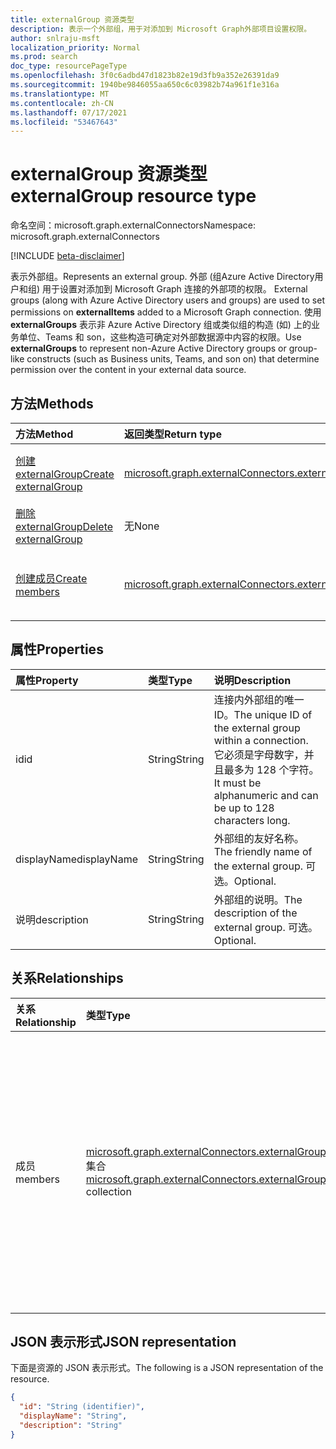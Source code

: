 ```yaml
---
title: externalGroup 资源类型
description: 表示一个外部组，用于对添加到 Microsoft Graph外部项目设置权限。
author: snlraju-msft
localization_priority: Normal
ms.prod: search
doc_type: resourcePageType
ms.openlocfilehash: 3f0c6adbd47d1823b82e19d3fb9a352e26391da9
ms.sourcegitcommit: 1940be9846055aa650c6c03982b74a961f1e316a
ms.translationtype: MT
ms.contentlocale: zh-CN
ms.lasthandoff: 07/17/2021
ms.locfileid: "53467643"
---
```

# <a name="externalgroup-resource-type"></a><span data-ttu-id="2cfa9-103">externalGroup 资源类型</span><span class="sxs-lookup"><span data-stu-id="2cfa9-103">externalGroup resource type</span></span>

<span data-ttu-id="2cfa9-104">命名空间：microsoft.graph.externalConnectors</span><span class="sxs-lookup"><span data-stu-id="2cfa9-104">Namespace: microsoft.graph.externalConnectors</span></span>

[!INCLUDE [beta-disclaimer](../../includes/beta-disclaimer.md)]

<span data-ttu-id="2cfa9-105">表示外部组。</span><span class="sxs-lookup"><span data-stu-id="2cfa9-105">Represents an external group.</span></span> <span data-ttu-id="2cfa9-106">外部 (组Azure Active Directory用户和组) 用于设置对添加到 Microsoft Graph 连接的外部项的权限。 </span><span class="sxs-lookup"><span data-stu-id="2cfa9-106">External groups (along with Azure Active Directory users and groups) are used to set permissions on **externalItems** added to a Microsoft Graph connection.</span></span> <span data-ttu-id="2cfa9-107">使用 **externalGroups** 表示非 Azure Active Directory 组或类似组的构造 (如) 上的业务单位、Teams 和 son，这些构造可确定对外部数据源中内容的权限。</span><span class="sxs-lookup"><span data-stu-id="2cfa9-107">Use **externalGroups** to represent non-Azure Active Directory groups or group-like constructs (such as Business units, Teams, and son on) that determine permission over the content in your external data source.</span></span>

## <a name="methods"></a><span data-ttu-id="2cfa9-108">方法</span><span class="sxs-lookup"><span data-stu-id="2cfa9-108">Methods</span></span>

|<span data-ttu-id="2cfa9-109">方法</span><span class="sxs-lookup"><span data-stu-id="2cfa9-109">Method</span></span>|<span data-ttu-id="2cfa9-110">返回类型</span><span class="sxs-lookup"><span data-stu-id="2cfa9-110">Return type</span></span>|<span data-ttu-id="2cfa9-111">说明</span><span class="sxs-lookup"><span data-stu-id="2cfa9-111">Description</span></span>|
|:---|:---|:---|
|[<span data-ttu-id="2cfa9-112">创建 externalGroup</span><span class="sxs-lookup"><span data-stu-id="2cfa9-112">Create externalGroup</span></span>](../api/externalconnectors-externalconnection-post-groups.md)|[<span data-ttu-id="2cfa9-113">microsoft.graph.externalConnectors.externalGroup</span><span class="sxs-lookup"><span data-stu-id="2cfa9-113">microsoft.graph.externalConnectors.externalGroup</span></span>](../resources/externalconnectors-externalgroup.md)|<span data-ttu-id="2cfa9-114">创建新的 **externalGroup** 对象。</span><span class="sxs-lookup"><span data-stu-id="2cfa9-114">Create a new **externalGroup** object.</span></span>|
|[<span data-ttu-id="2cfa9-115">删除 externalGroup</span><span class="sxs-lookup"><span data-stu-id="2cfa9-115">Delete externalGroup</span></span>](../api/externalconnectors-externalgroup-delete.md)|<span data-ttu-id="2cfa9-116">无</span><span class="sxs-lookup"><span data-stu-id="2cfa9-116">None</span></span>|<span data-ttu-id="2cfa9-117">删除 **externalGroup** 对象。</span><span class="sxs-lookup"><span data-stu-id="2cfa9-117">Delete an **externalGroup** object.</span></span>|
|[<span data-ttu-id="2cfa9-118">创建成员</span><span class="sxs-lookup"><span data-stu-id="2cfa9-118">Create members</span></span>](../api/externalconnectors-externalgroup-post-members.md)|[<span data-ttu-id="2cfa9-119">microsoft.graph.externalConnectors.externalGroupMember</span><span class="sxs-lookup"><span data-stu-id="2cfa9-119">microsoft.graph.externalConnectors.externalGroupMember</span></span>](../resources/externalconnectors-externalgroupmember.md)|<span data-ttu-id="2cfa9-120">创建新的 **externalGroupMember** 对象。</span><span class="sxs-lookup"><span data-stu-id="2cfa9-120">Create a new **externalGroupMember** object.</span></span>|

## <a name="properties"></a><span data-ttu-id="2cfa9-121">属性</span><span class="sxs-lookup"><span data-stu-id="2cfa9-121">Properties</span></span>

| <span data-ttu-id="2cfa9-122">属性</span><span class="sxs-lookup"><span data-stu-id="2cfa9-122">Property</span></span>    | <span data-ttu-id="2cfa9-123">类型</span><span class="sxs-lookup"><span data-stu-id="2cfa9-123">Type</span></span>   | <span data-ttu-id="2cfa9-124">说明</span><span class="sxs-lookup"><span data-stu-id="2cfa9-124">Description</span></span>                                                                                                              |
|:------------|:-------|:-------------------------------------------------------------------------------------------------------------------------|
| <span data-ttu-id="2cfa9-125">id</span><span class="sxs-lookup"><span data-stu-id="2cfa9-125">id</span></span>          | <span data-ttu-id="2cfa9-126">String</span><span class="sxs-lookup"><span data-stu-id="2cfa9-126">String</span></span> | <span data-ttu-id="2cfa9-127">连接内外部组的唯一 ID。</span><span class="sxs-lookup"><span data-stu-id="2cfa9-127">The unique ID of the external group within a connection.</span></span> <span data-ttu-id="2cfa9-128">它必须是字母数字，并且最多为 128 个字符。</span><span class="sxs-lookup"><span data-stu-id="2cfa9-128">It must be alphanumeric and can be up to 128 characters long.</span></span> |
| <span data-ttu-id="2cfa9-129">displayName</span><span class="sxs-lookup"><span data-stu-id="2cfa9-129">displayName</span></span> | <span data-ttu-id="2cfa9-130">String</span><span class="sxs-lookup"><span data-stu-id="2cfa9-130">String</span></span> | <span data-ttu-id="2cfa9-131">外部组的友好名称。</span><span class="sxs-lookup"><span data-stu-id="2cfa9-131">The friendly name of the external group.</span></span> <span data-ttu-id="2cfa9-132">可选。</span><span class="sxs-lookup"><span data-stu-id="2cfa9-132">Optional.</span></span>                                                                       |
| <span data-ttu-id="2cfa9-133">说明</span><span class="sxs-lookup"><span data-stu-id="2cfa9-133">description</span></span> | <span data-ttu-id="2cfa9-134">String</span><span class="sxs-lookup"><span data-stu-id="2cfa9-134">String</span></span> | <span data-ttu-id="2cfa9-135">外部组的说明。</span><span class="sxs-lookup"><span data-stu-id="2cfa9-135">The description of the external group.</span></span> <span data-ttu-id="2cfa9-136">可选。</span><span class="sxs-lookup"><span data-stu-id="2cfa9-136">Optional.</span></span>                                                                         

## <a name="relationships"></a><span data-ttu-id="2cfa9-137">关系</span><span class="sxs-lookup"><span data-stu-id="2cfa9-137">Relationships</span></span>

| <span data-ttu-id="2cfa9-138">关系</span><span class="sxs-lookup"><span data-stu-id="2cfa9-138">Relationship</span></span> | <span data-ttu-id="2cfa9-139">类型</span><span class="sxs-lookup"><span data-stu-id="2cfa9-139">Type</span></span>                                                                  | <span data-ttu-id="2cfa9-140">说明</span><span class="sxs-lookup"><span data-stu-id="2cfa9-140">Description</span></span>                                               |
|:-------------|:----------------------------------------------------------------------|:----------------------------------------------------------|
| <span data-ttu-id="2cfa9-141">成员</span><span class="sxs-lookup"><span data-stu-id="2cfa9-141">members</span></span>      | <span data-ttu-id="2cfa9-142">[microsoft.graph.externalConnectors.externalGroupMember](../resources/externalconnectors-externalgroupmember.md) 集合</span><span class="sxs-lookup"><span data-stu-id="2cfa9-142">[microsoft.graph.externalConnectors.externalGroupMember](../resources/externalconnectors-externalgroupmember.md) collection</span></span> | <span data-ttu-id="2cfa9-143">添加到 **externalGroup 的成员**。</span><span class="sxs-lookup"><span data-stu-id="2cfa9-143">A member added to an **externalGroup**.</span></span> <span data-ttu-id="2cfa9-144">可以将用户Azure Active Directory组Azure Active Directory其他 **externalGroups 添加** 为成员。</span><span class="sxs-lookup"><span data-stu-id="2cfa9-144">You can add Azure Active Directory users, Azure Active Directory groups, or other **externalGroups** as members.</span></span> |

## <a name="json-representation"></a><span data-ttu-id="2cfa9-145">JSON 表示形式</span><span class="sxs-lookup"><span data-stu-id="2cfa9-145">JSON representation</span></span>

<span data-ttu-id="2cfa9-146">下面是资源的 JSON 表示形式。</span><span class="sxs-lookup"><span data-stu-id="2cfa9-146">The following is a JSON representation of the resource.</span></span>
<!-- {
  "blockType": "resource",
  "keyProperty": "id",
  "@odata.type": "microsoft.graph.externalConnectors.externalGroup",
  "openType": false
}
-->

``` json
{
  "id": "String (identifier)",
  "displayName": "String",
  "description": "String"
}
```
